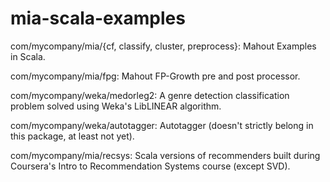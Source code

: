 mia-scala-examples
==================

com/mycompany/mia/{cf, classify, cluster, preprocess}: Mahout Examples in Scala.

com/mycompany/mia/fpg: Mahout FP-Growth pre and post processor.

com/mycompany/weka/medorleg2: A genre detection classification problem solved using Weka's LibLINEAR algorithm.

com/mycompany/weka/autotagger: Autotagger (doesn't strictly belong in this package, at least not yet).

com/mycompany/mia/recsys: Scala versions of recommenders built during Coursera's Intro to Recommendation Systems course (except SVD).
